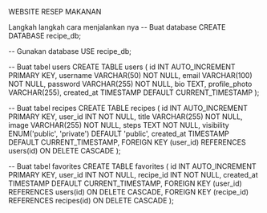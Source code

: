 WEBSITE RESEP MAKANAN

Langkah langkah cara menjalankan nya
-- Buat database
CREATE DATABASE recipe_db;

-- Gunakan database
USE recipe_db;

-- Buat tabel users
CREATE TABLE users (
    id INT AUTO_INCREMENT PRIMARY KEY,
    username VARCHAR(50) NOT NULL,
    email VARCHAR(100) NOT NULL,
    password VARCHAR(255) NOT NULL,
    bio TEXT,
    profile_photo VARCHAR(255),
    created_at TIMESTAMP DEFAULT CURRENT_TIMESTAMP
);

-- Buat tabel recipes
CREATE TABLE recipes (
    id INT AUTO_INCREMENT PRIMARY KEY,
    user_id INT NOT NULL,
    title VARCHAR(255) NOT NULL,
    image VARCHAR(255) NOT NULL,
    steps TEXT NOT NULL,
    visibility ENUM('public', 'private') DEFAULT 'public',
    created_at TIMESTAMP DEFAULT CURRENT_TIMESTAMP,
    FOREIGN KEY (user_id) REFERENCES users(id) ON DELETE CASCADE
);

-- Buat tabel favorites
CREATE TABLE favorites (
    id INT AUTO_INCREMENT PRIMARY KEY,
    user_id INT NOT NULL,
    recipe_id INT NOT NULL,
    created_at TIMESTAMP DEFAULT CURRENT_TIMESTAMP,
    FOREIGN KEY (user_id) REFERENCES users(id) ON DELETE CASCADE,
    FOREIGN KEY (recipe_id) REFERENCES recipes(id) ON DELETE CASCADE
);
